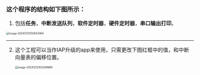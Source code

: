 ### 这个程序的结构如下图所示：

1. 包括**任务**，**中断发送队列**，**软件定时器**，**硬件定时器**，**串口输出打印**。





<img src="C:\Users\admin\AppData\Roaming\Typora\typora-user-images\image-20241212102843364.png" alt="image-20241212102843364" style="zoom:50%;" />

---

2. 这个工程可以当作IAP升级的app来使用，只需更改下图红框中的值，和中断向量表的偏移位置。

   <img src="C:\Users\admin\AppData\Roaming\Typora\typora-user-images\image-20241212103249999.png" alt="image-20241212103249999" style="zoom:50%;" />

   

